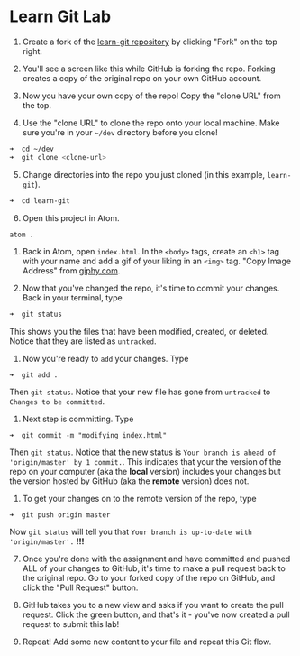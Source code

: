 # Learn Git Lab

1. Create a fork of the [learn-git repository](https://github.com/sf-wdi-27-28/learn-git) by clicking "Fork" on the top right.



2. You'll see a screen like this while GitHub is forking the repo. Forking creates a copy of the original repo on your own GitHub account.



3. Now you have your own copy of the repo! Copy the "clone URL" from the top.



4. Use the "clone URL" to clone the repo onto your local machine. Make sure you're in your `~/dev` directory before you clone!

  ```zsh
  ➜  cd ~/dev
  ➜  git clone <clone-url>
  ```

5. Change directories into the repo you just cloned (in this example, `learn-git`).

  ```zsh
  ➜  cd learn-git
  ```

6. Open this project in Atom.

  ```zsh
  atom .
  ```

1. Back in Atom, open `index.html`. In the `<body>` tags, create an `<h1>` tag with your name and add a gif of your liking in an `<img>` tag. "Copy Image Address" from [giphy.com](http://giphy.com/).

6. Now that you've changed the repo, it's time to commit your changes. Back in your terminal, type

  ```zsh
  ➜  git status
  ```
  This shows you the files that have been modified, created, or deleted. Notice that they are listed as `untracked`.

1. Now you're ready to `add` your changes. Type
  ```
  ➜  git add .
  ```
  Then `git status`. Notice that your new file has gone from `untracked` to `Changes to be committed`.

1. Next step is committing. Type

  ```
  ➜  git commit -m "modifying index.html"
  ```
  Then `git status`. Notice that the new status is `Your branch is ahead of 'origin/master' by 1 commit.`. This indicates that your the version of the repo on your computer (aka the __local__ version) includes your changes but the version hosted by GitHub (aka the __remote__ version) does not.

1. To get your changes on to the remote version of the repo, type

  ```
  ➜  git push origin master
  ```
  Now `git status` will tell you that `Your branch is up-to-date with 'origin/master'.` __!!!__

7. Once you're done with the assignment and have committed and pushed ALL of your changes to GitHub, it's time to make a pull request back to the original repo. Go to your forked copy of the repo on GitHub, and click the "Pull Request" button.


8. GitHub takes you to a new view and asks if you want to create the pull request. Click the green button, and that's it - you've now created a pull request to submit this lab!


1. Repeat! Add some new content to your file and repeat this Git flow.
